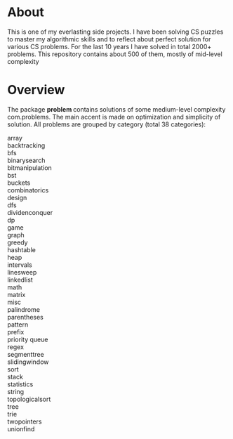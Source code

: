 
About 
============

This is one of my everlasting side projects. I have been solving CS puzzles to master my algorithmic skills and to reflect about perfect solution for various CS problems.
For the last 10 years I have solved in total 2000+ problems. This repository contains about 500 of them, mostly of mid-level complexity


Overview
===========

The package <b> problem </b> contains solutions of some medium-level complexity com.problems. The main accent is made on optimization and simplicity of solution. All problems are grouped by category (total 38 categories):

array <br/>
backtracking <br/>
bfs <br/>
binarysearch <br/>
bitmanipulation <br/>
bst <br/>
buckets <br/>
combinatorics <br/>
design <br/>
dfs <br/>
dividenconquer <br/>
dp <br/>
game <br/>
graph <br/>
greedy <br/>
hashtable <br/>
heap <br/>
intervals <br/>
linesweep <br/>
linkedlist <br/>
math <br/>
matrix <br/>
misc <br/>
palindrome <br/>
parentheses <br/>
pattern <br/>
prefix <br/>
priority queue <br/>
regex <br/>
segmenttree <br/>
slidingwindow <br/>
sort <br/>
stack <br/>
statistics <br/>
string <br/>
topologicalsort <br/>
tree <br/>
trie <br/>
twopointers <br/>
unionfind

